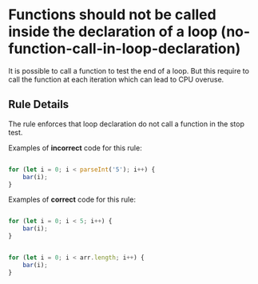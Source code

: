 # Functions should not be called inside the declaration of a loop (no-function-call-in-loop-declaration)

It is possible to call a function to test the end of a loop. But this require to call the function at each iteration which can lead to CPU overuse.

## Rule Details

The rule enforces that loop declaration do not call a function in the stop test.

Examples of **incorrect** code for this rule:

```js

for (let i = 0; i < parseInt('5'); i++) {
    bar(i);
}

```

Examples of **correct** code for this rule:

```js

for (let i = 0; i < 5; i++) {
    bar(i);
}

```

```js

for (let i = 0; i < arr.length; i++) {
    bar(i);
}

```
